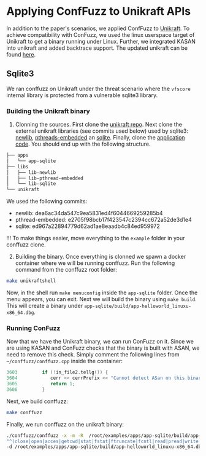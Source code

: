 # Applying ConfFuzz to Unikraft APIs

In addition to the paper's scenarios, we applied ConfFuzz to [Unikraft](https://unikraft.org). To achieve compatibility with ConFuzz, we used the linux userspace target of Unikraft to get a binary running under Linux. Further, we integrated KASAN into unikraft and added backtrace support. The updated unikraft can be found [here](https://github.com/conffuzz/unikraft).

## Sqlite3

We ran conffuzz on Unikraft under the threat scenario where the `vfscore` internal library is protected from a vulnerable sqlite3 library.

### Building the Unikraft binary

1. Clonning the sources. First clone the [unikraft repo](https://github.com/conffuzz/unikraft). Next clone the external unikraft libraries (see commits used below) used by sqlite3: [newlib](https://github.com/unikraft/lib-newlib), [pthreads-embedded](https://github.com/unikraft/lib-pthread-embedded) an [sqlite](https://github.com/unikraft/lib-sqlite). Finally, clone the [application code](https://github.com/conffuzz/app-sqlite3). You should end up with the following structure.

```sh
├── apps
│   └── app-sqlite
├── libs
│   ├── lib-newlib
│   ├── lib-pthread-embedded
│   └── lib-sqlite
└── unikraft
```

We used the following commits:
- newlib: dea6ac34da547c9ea5831ed4f6044669259285b4
- pthread-embedded: e2705f98bcb17f423547c2394cc672a52de3d1e4
- sqlite: ed967a22894779d62ad1ae8eaadb4c84ed959972

!!! To make things easier, move everything to the `example` folder in your conffuzz clone.

2. Building the binary. Once everything is clonned we spawn a docker container where we will be running conffuzz. Run the following command from the conffuzz root folder:

```sh
make unikraftshell
``` 

Now, in the shell run `make menuconfig` inside the `app-sqlite` folder. Once the menu appears, you can exit. Next we will build the binary using `make build`. This will create a binary under `app-sqlite/build/app-helloworld_linuxu-x86_64.dbg`.

### Running ConFuzz

Now that we have the Unikraft binary, we can run ConFuzz on it. Since we are using KASAN and ConFuzz checks that the binary is built with ASAN, we need to remove this check. Simply comment the following lines from `~/conffuzz/conffuzz.cpp` inside the container:

```C
3603         if (!in_file2.tellg()) {
3604            cerr << cerrPrefix << "Cannot detect ASan on this binary, have you compiled it with -fsanitize=address?" << endl;
3605            return 1;
3606         }
```

Next, we build conffuzz:
```sh
make conffuzz
```

Finally, we run conffuzz on the unikraft binary:
```sh
./conffuzz/conffuzz -x -m -R  /root/examples/apps/app-sqlite/build/app-helloworld_linuxu-x86_64.dbg -r \
"^(close|open|acces|getcwd|stat|fstat|ftruncate|fcntl|read|pread|write|pwrite|fchmod|unlink|mkdir|rmdir|fchown|readlink|lstat|ioctl|utime)$" \
-d /root/examples/apps/app-sqlite/build/app-helloworld_linuxu-x86_64.dbg
```
